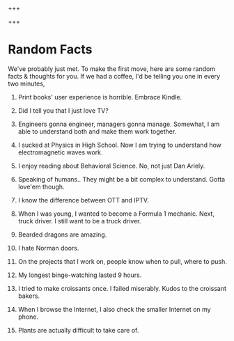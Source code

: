 +++

+++

# Random Facts

We've probably just met. To make the first move, here are some random facts & thoughts for you. If we had a coffee, I'd be telling you one in every two minutes,

1. Print books' user experience is horrible. Embrace Kindle.

2. Did I tell you that I just love TV?

3. Engineers gonna engineer, managers gonna manage. Somewhat, I am able to understand both and make them work together.

4. I sucked at Physics in High School. Now I am trying to understand how electromagnetic waves work.

5. I enjoy reading about Behavioral Science. No, not just Dan Ariely.

6. Speaking of humans.. They might be a bit complex to understand. Gotta love'em though.

7. I know the difference between OTT and IPTV.

8. When I was young, I wanted to become a Formula 1 mechanic. Next, truck driver. I still want to be a truck driver.

9. Bearded dragons are amazing.

10. I hate Norman doors.

11. On the projects that I work on, people know when to pull, where to push.

12. My longest binge-watching lasted 9 hours.

13. I tried to make croissants once. I failed miserably. Kudos to the croissant bakers.

14. When I browse the Internet, I also check the smaller Internet on my phone.

15. Plants are actually difficult to take care of.
